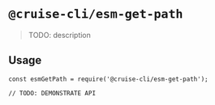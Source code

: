 # `@cruise-cli/esm-get-path`

> TODO: description

## Usage

```
const esmGetPath = require('@cruise-cli/esm-get-path');

// TODO: DEMONSTRATE API
```
